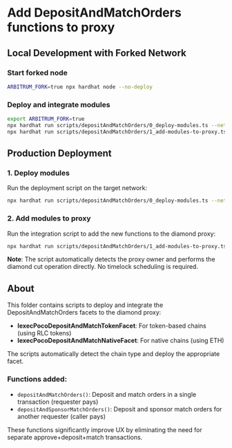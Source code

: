 # Add DepositAndMatchOrders functions to proxy

## Local Development with Forked Network

### Start forked node
```bash
ARBITRUM_FORK=true npx hardhat node --no-deploy
```

### Deploy and integrate modules
```bash
export ARBITRUM_FORK=true
npx hardhat run scripts/depositAndMatchOrders/0_deploy-modules.ts --network external-hardhat
npx hardhat run scripts/depositAndMatchOrders/1_add-modules-to-proxy.ts --network external-hardhat
```

## Production Deployment

### 1. Deploy modules
Run the deployment script on the target network:
```bash
npx hardhat run scripts/depositAndMatchOrders/0_deploy-modules.ts --network <network-name>
```

### 2. Add modules to proxy
Run the integration script to add the new functions to the diamond proxy:
```bash
npx hardhat run scripts/depositAndMatchOrders/1_add-modules-to-proxy.ts --network <network-name>
```

**Note**: The script automatically detects the proxy owner and performs the diamond cut operation directly. No timelock scheduling is required.

## About

This folder contains scripts to deploy and integrate the DepositAndMatchOrders facets to the diamond proxy:

- **IexecPocoDepositAndMatchTokenFacet**: For token-based chains (using RLC tokens)
- **IexecPocoDepositAndMatchNativeFacet**: For native chains (using ETH)

The scripts automatically detect the chain type and deploy the appropriate facet.

### Functions added:
- `depositAndMatchOrders()`: Deposit and match orders in a single transaction (requester pays)
- `depositAndSponsorMatchOrders()`: Deposit and sponsor match orders for another requester (caller pays)

These functions significantly improve UX by eliminating the need for separate approve+deposit+match transactions.
